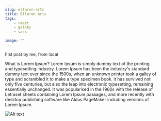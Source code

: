 ```yaml
---
slug: elloron-arts
title: Elloron Arts
tags:
    - react
    - gatsby
    - sass

image: ""
---
```

Fist post by me, from local

What is Lorem Ipsum?
Lorem Ipsum is simply dummy text of the printing and typesetting industry. Lorem Ipsum has been the industry's standard dummy text ever since the 1500s, when an unknown printer took a galley of type and scrambled it to make a type specimen book. It has survived not only five centuries, but also the leap into electronic typesetting, remaining essentially unchanged. It was popularised in the 1960s with the release of Letraset sheets containing Lorem Ipsum passages, and more recently with desktop publishing software like Aldus PageMaker including versions of Lorem Ipsum.



![Alt text](images/successkid.jpg "a title")